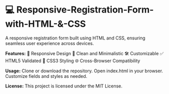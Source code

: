 # 💻  Responsive-Registration-Form-with-HTML-&-CSS
A responsive registration form built using HTML and CSS, ensuring seamless user experience across devices.

**Features:**
📱 Responsive Design
🎨 Clean and Minimalistic
🛠️ Customizable
✅ HTML5 Validated
🎨 CSS3 Styling
🌐 Cross-Browser Compatibility

**Usage:**
Clone or download the repository.
Open index.html in your browser.
Customize fields and styles as needed.

**License:**
This project is licensed under the MIT License.
